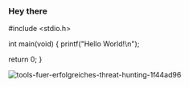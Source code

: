 ### Hey there

#include <stdio.h>

int main(void)
{
  printf("Hello World!\n");

  return 0;
}

![tools-fuer-erfolgreiches-threat-hunting-1f44ad96](https://user-images.githubusercontent.com/114157768/214658471-55906276-418b-46d6-8ab6-bd43af6657bb.jpeg)
